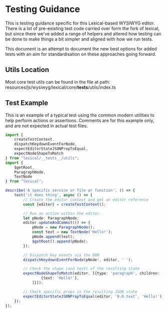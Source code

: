 # Testing Guidance

This is testing guidance specific for this Lexical-based WYSIWYG editor.
There is a lot of pre-existing test code carried over form the fork of lexical, but since there we've added a range of helpers and altered how testing can be done to make things a bit simpler and aligned with how we run tests.

This document is an attempt to document the new best options for added tests with an aim for standardisation on these approaches going forward.

## Utils Location

Most core test utils can be found in the file at path: resources/js/wysiwyg/lexical/core/__tests__/utils/index.ts

## Test Example

This is an example of a typical test using the common modern utilities to help perform actions or assertions. Comments are for this example only, and are not expected in actual test files.

```ts
import {
    createTestContext,
    dispatchKeydownEventForNode, 
    expectEditorStateJSONPropToEqual,
    expectNodeShapeToMatch
} from "lexical/__tests__/utils";
import {
    $getRoot,
    ParagraphNode,
    TextNode
} from "lexical";

describe('A specific service or file or function', () => {
    test('it does thing', async () => {
        // Create the editor context and get an editor reference
        const {editor} = createTestContext();

        // Run an action within the editor.
        let pNode: ParagraphNode;
        editor.updateAndCommit(() => {
            pNode = new ParagraphNode();
            const text = new TextNode('Hello!');
            pNode.append(text);
            $getRoot().append(pNode);
        });

        // Dispatch key events via the DOM
        dispatchKeydownEventForNode(pNode!, editor, ' ');

        // Check the shape (and text) of the resulting state
        expectNodeShapeToMatch(editor, [{type: 'paragraph', children: [
                {text: 'Hello!'},
            ]}]);

        // Check specific props in the resulting JSON state
        expectEditorStateJSONPropToEqual(editor, '0.0.text', 'Hello!');
    });
});
```